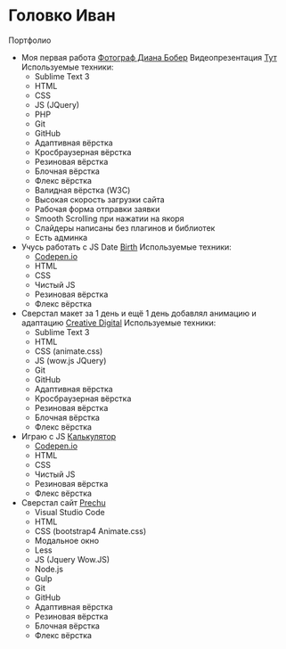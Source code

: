# Головко Иван
Портфолио

* Моя первая работа [Фотограф Диана Бобер](https://ivannavin.github.io/photographier/)
   Видеопрезентация [Тут](https://youtu.be/_rBsQR_H3_w)  
   Используемые техники:  
    * Sublime Text 3
    * HTML
    * CSS
    * JS (JQuery)
    * PHP
    * Git
    * GitHub
    * Адаптивная вёрстка
    * Кросбраузерная вёрстка
    * Резиновая вёрстка
    * Блочная вёрстка
    * Флекс вёрстка
    * Валидная вёрстка (W3C)
    * Высокая скорость загрузки сайта
    * Рабочая форма отправки заявки
    * Smooth Scrolling при нажатии на якоря
    * Слайдеры написаны без плагинов и библиотек
    * Есть админка  
* Учусь работать с JS Date [Birth](https://ivannavin.github.io/birth/)
   Используемые техники:  
    * [Codepen.io](https://codepen.io/Tori4eli/pen/BPwqdL)
    * HTML
    * CSS
    * Чистый JS 
    * Резиновая вёрстка
    * Флекс вёрстка
* Сверстал макет за 1 день и ещё 1 день добавлял анимацию и адаптацию [Creative Digital](https://ivannavin.github.io/creativedigital/)
   Используемые техники:  
    * Sublime Text 3
    * HTML
    * CSS (animate.css)
    * JS (wow.js JQuery)
    * Git
    * GitHub
    * Адаптивная вёрстка
    * Кросбраузерная вёрстка
    * Резиновая вёрстка
    * Блочная вёрстка
    * Флекс вёрстка
* Играю с JS [Калькулятор](https://ivannavin.github.io/calculator/)
    * [Codepen.io](https://codepen.io/Tori4eli/pen/qygoRv)
    * HTML
    * CSS
    * Чистый JS 
    * Резиновая вёрстка
    * Флекс вёрстка
* Сверстал сайт [Prechu](https://ivannavin.github.io/Prechu/)
    * Visual Studio Code
    * HTML
    * CSS (bootstrap4 Animate.css)
    * Модальное окно
    * Less
    * JS (Jquery Wow.JS)
    * Node.js
    * Gulp
    * Git
    * GitHub
    * Адаптивная вёрстка
    * Резиновая вёрстка
    * Блочная вёрстка
    * Флекс вёрстка  
    
